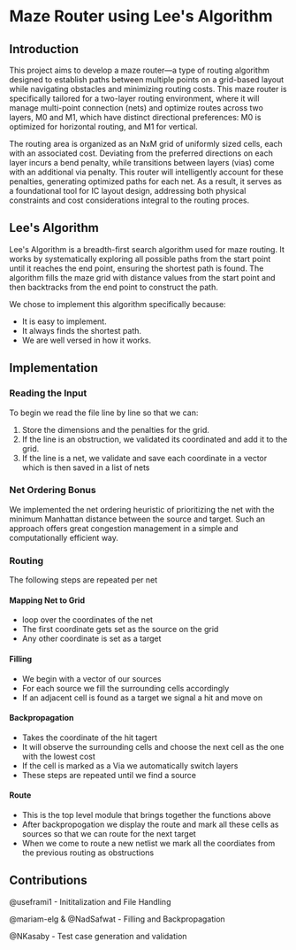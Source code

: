 # Maze Router using Lee's Algorithm 

## Introduction
This project aims to develop a maze router—a type of routing algorithm designed to establish paths between multiple points on a grid-based layout while navigating obstacles and minimizing routing costs. This maze router is specifically tailored for a two-layer routing environment, where it will manage multi-point connection (nets) and optimize routes across two layers, M0 and M1, which have distinct directional preferences: M0 is optimized for horizontal routing, and M1 for vertical.

The routing area is organized as an NxM grid of uniformly sized cells, each with an associated cost. Deviating from the preferred directions on each layer incurs a bend penalty, while transitions between layers (vias) come with an additional via penalty. This router will intelligently account for these penalties, generating optimized paths for each net. As a result, it serves as a foundational tool for IC layout design, addressing both physical constraints and cost considerations integral to the routing proces. 

## Lee's Algorithm 
Lee's Algorithm is a breadth-first search algorithm used for maze routing. It works by systematically exploring all possible paths from the start point until it reaches the end point, ensuring the shortest path is found. The algorithm fills the maze grid with distance values from the start point and then backtracks from the end point to construct the path.

We chose to implement this algorithm specifically because: 
* It is easy to implement. 
* It always finds the shortest path.
* We are well versed in how it works.

## Implementation
### Reading the Input 
To begin we read the file line by line so that we can:
1. Store the dimensions and the penalties for the grid.
2. If the line is an obstruction, we validated its coordinated and add it to the grid.
3. If the line is a net, we validate and save each coordinate in a vector which is then saved in a list of nets

### Net Ordering Bonus 
We implemented the net ordering heuristic of prioritizing the net with the minimum Manhattan distance between the 
source and target. Such an approach offers great congestion management in a simple and computationally efficient 
way.

### Routing
The following steps are repeated per net
#### Mapping Net to Grid
- loop over the coordinates of the net
- The first coordinate gets set as the source on the grid
- Any other coordinate is set as a target

#### Filling
- We begin with a vector of our sources
- For each source we fill the surrounding cells accordingly
- If an adjacent cell is found as a target we signal a hit and move on
#### Backpropagation 
- Takes the coordinate of the hit tagert
- It will observe the surrounding cells and choose the next cell as the one with the lowest cost
- If the cell is marked as a Via we automatically switch layers
- These steps are repeated until we find a source

#### Route
- This is the top level module that brings together the functions above
- After backpropogation we display the route and mark all these cells as sources so that we can route for the next target
- When we come to route a new netlist we mark all the coordiates from the previous routing as obstructions

## Contributions
@useframi1 - Inititalization and File Handling

@mariam-elg & @NadSafwat - Filling and Backpropagation

@NKasaby - Test case generation and validation
